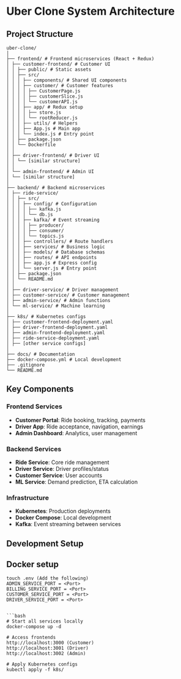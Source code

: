 # Uber Clone System Architecture

## Project Structure
```text
uber-clone/
│
├── frontend/ # Frontend microservices (React + Redux)
│ ├── customer-frontend/ # Customer UI
│ │ ├── public/ # Static assets
│ │ ├── src/
│ │ │ ├── components/ # Shared UI components
│ │ │ ├── customer/ # Customer features
│ │ │ │ ├── CustomerPage.js
│ │ │ │ ├── customerSlice.js
│ │ │ │ └── customerAPI.js
│ │ │ ├── app/ # Redux setup
│ │ │ │ ├── store.js
│ │ │ │ └── rootReducer.js
│ │ │ ├── utils/ # Helpers
│ │ │ ├── App.js # Main app
│ │ │ └── index.js # Entry point
│ │ ├── package.json
│ │ └── Dockerfile
│ │
│ ├── driver-frontend/ # Driver UI
│ │ └── [similar structure]
│ │
│ └── admin-frontend/ # Admin UI
│ └── [similar structure]
│
├── backend/ # Backend microservices
│ ├── ride-service/
│ │ ├── src/
│ │ │ ├── config/ # Configuration
│ │ │ │ ├── kafka.js
│ │ │ │ └── db.js
│ │ │ ├── kafka/ # Event streaming
│ │ │ │ ├── producer/
│ │ │ │ ├── consumer/
│ │ │ │ └── topics.js
│ │ │ ├── controllers/ # Route handlers
│ │ │ ├── services/ # Business logic
│ │ │ ├── models/ # Database schemas
│ │ │ ├── routes/ # API endpoints
│ │ │ ├── app.js # Express config
│ │ │ └── server.js # Entry point
│ │ ├── package.json
│ │ └── README.md
│ │
│ ├── driver-service/ # Driver management
│ ├── customer-service/ # Customer management
│ ├── admin-service/ # Admin functions
│ └── ml-service/ # Machine learning
│
├── k8s/ # Kubernetes configs
│ ├── customer-frontend-deployment.yaml
│ ├── driver-frontend-deployment.yaml
│ ├── admin-frontend-deployment.yaml
│ ├── ride-service-deployment.yaml
│ ├── [other service configs]
│
├── docs/ # Documentation
├── docker-compose.yml # Local development
├── .gitignore
└── README.md
```

## Key Components

### Frontend Services
- **Customer Portal**: Ride booking, tracking, payments
- **Driver App**: Ride acceptance, navigation, earnings
- **Admin Dashboard**: Analytics, user management

### Backend Services
- **Ride Service**: Core ride management
- **Driver Service**: Driver profiles/status
- **Customer Service**: User accounts
- **ML Service**: Demand prediction, ETA calculation

### Infrastructure
- **Kubernetes**: Production deployments
- **Docker Compose**: Local development
- **Kafka**: Event streaming between services

## Development Setup


## Docker setup
```text
touch .env (Add the following)
ADMIN_SERVICE_PORT = <Port>
BILLING_SERVICE_PORT = <Port>
CUSTOMER_SERVICE_PORT = <Port>
DRIVER_SERVICE_PORT = <Port>


```bash
# Start all services locally
docker-compose up -d

# Access frontends
http://localhost:3000 (Customer)
http://localhost:3001 (Driver)
http://localhost:3002 (Admin)

# Apply Kubernetes configs
kubectl apply -f k8s/